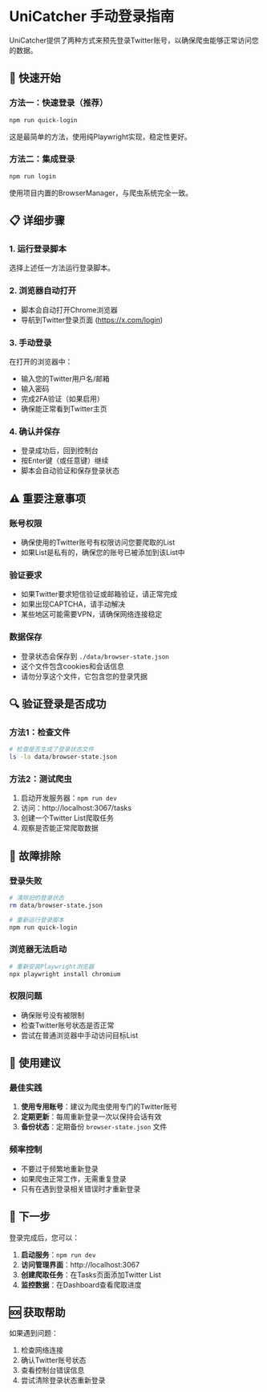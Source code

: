 # UniCatcher 手动登录指南

UniCatcher提供了两种方式来预先登录Twitter账号，以确保爬虫能够正常访问您的数据。

## 🚀 快速开始

### 方法一：快速登录（推荐）
```bash
npm run quick-login
```

这是最简单的方法，使用纯Playwright实现，稳定性更好。

### 方法二：集成登录
```bash
npm run login
```

使用项目内置的BrowserManager，与爬虫系统完全一致。

## 📋 详细步骤

### 1. 运行登录脚本
选择上述任一方法运行登录脚本。

### 2. 浏览器自动打开
- 脚本会自动打开Chrome浏览器
- 导航到Twitter登录页面 (https://x.com/login)

### 3. 手动登录
在打开的浏览器中：
- 输入您的Twitter用户名/邮箱
- 输入密码
- 完成2FA验证（如果启用）
- 确保能正常看到Twitter主页

### 4. 确认并保存
- 登录成功后，回到控制台
- 按Enter键（或任意键）继续
- 脚本会自动验证和保存登录状态

## ⚠️ 重要注意事项

### 账号权限
- 确保使用的Twitter账号有权限访问您要爬取的List
- 如果List是私有的，确保您的账号已被添加到该List中

### 验证要求
- 如果Twitter要求短信验证或邮箱验证，请正常完成
- 如果出现CAPTCHA，请手动解决
- 某些地区可能需要VPN，请确保网络连接稳定

### 数据保存
- 登录状态会保存到 `./data/browser-state.json`
- 这个文件包含cookies和会话信息
- 请勿分享这个文件，它包含您的登录凭据

## 🔍 验证登录是否成功

### 方法1：检查文件
```bash
# 检查是否生成了登录状态文件
ls -la data/browser-state.json
```

### 方法2：测试爬虫
1. 启动开发服务器：`npm run dev`
2. 访问：http://localhost:3067/tasks
3. 创建一个Twitter List爬取任务
4. 观察是否能正常爬取数据

## 🔧 故障排除

### 登录失败
```bash
# 清除旧的登录状态
rm data/browser-state.json

# 重新运行登录脚本
npm run quick-login
```

### 浏览器无法启动
```bash
# 重新安装Playwright浏览器
npx playwright install chromium
```

### 权限问题
- 确保账号没有被限制
- 检查Twitter账号状态是否正常
- 尝试在普通浏览器中手动访问目标List

## 🎯 使用建议

### 最佳实践
1. **使用专用账号**：建议为爬虫使用专门的Twitter账号
2. **定期更新**：每周重新登录一次以保持会话有效
3. **备份状态**：定期备份 `browser-state.json` 文件

### 频率控制
- 不要过于频繁地重新登录
- 如果爬虫正常工作，无需重复登录
- 只有在遇到登录相关错误时才重新登录

## 📱 下一步

登录完成后，您可以：

1. **启动服务**：`npm run dev`
2. **访问管理界面**：http://localhost:3067
3. **创建爬取任务**：在Tasks页面添加Twitter List
4. **监控数据**：在Dashboard查看爬取进度

## 🆘 获取帮助

如果遇到问题：
1. 检查网络连接
2. 确认Twitter账号状态
3. 查看控制台错误信息
4. 尝试清除登录状态重新登录 